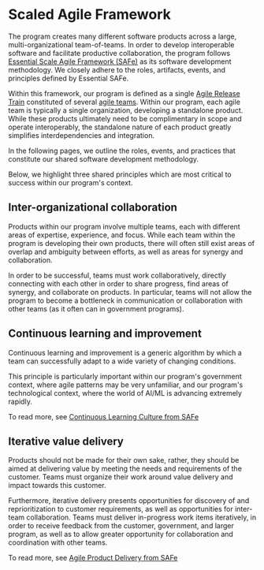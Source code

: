 # Scaled Agile Framework

The program creates many different software products across a large, multi-organizational team-of-teams. In order to develop interoperable software and facilitate productive collaboration, the program follows [Essential Scale Agile Framework (SAFe)](https://scaledagileframework.com/essential-safe/) as its software development methodology. We closely adhere to the roles, artifacts, events, and principles defined by Essential SAFe.

Within this framework, our program is defined as a single [Agile Release Train](https://scaledagileframework.com/agile-release-train/) constituted of several [agile teams](https://scaledagileframework.com/agile-teams/). Within our program, each agile team is typically a single organization, developing a standalone product. While these products ultimately need to be complimentary in scope and operate interoperably, the standalone nature of each product greatly simplifies interdependencies and integration. 

In the following pages, we outline the roles, events, and practices that constitute our shared software development methodology. 

Below, we highlight three shared principles which are most critical to success within our program's context.

## Inter-organizational collaboration

Products within our program involve multiple teams, each with different areas of expertise, experience, and focus. While each team within the program is developing their own products, there will often still exist areas of overlap and ambiguity between efforts, as well as areas for synergy and collaboration. 

In order to be successful, teams must work collaboratively, directly connecting with each other in order to share progress, find areas of synergy, and collaborate on products. In particular, teams will not allow the program to become a bottleneck in communication or collaboration with other teams (as it often can in government programs).

## Continuous learning and improvement

Continuous learning and improvement is a generic algorithm by which a team can successfully adapt to a wide variety of changing conditions. 

This principle is particularly important within our program's government context, where agile patterns may be very unfamiliar, and our program's technological context, where the world of AI/ML is advancing extremely rapidly. 

To read more, see [Continuous Learning Culture from SAFe](https://scaledagileframework.com/continuous-learning-culture/)

## Iterative value delivery

Products should not be made for their own sake, rather, they should be aimed at delivering value by meeting the needs and requirements of the customer. Teams must organize their work around value delivery and impact towards this customer.

Furthermore, iterative delivery presents opportunities for discovery of and reprioritization to customer requirements, as well as opportunities for inter-team collaboration. Teams must deliver in-progress work items iteratively, in order to receive feedback from the customer, government, and larger program, as well as to allow greater opportunity for collaboration and coordination with other teams. 

To read more, see [Agile Product Delivery from SAFe](https://scaledagileframework.com/agile-product-delivery)
